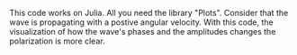 This code works on Julia. All you need the library "Plots". Consider that the wave is propagating with a postive angular velocity. With this code, the visualization of how the wave's phases and the amplitudes changes the polarization is more clear.
